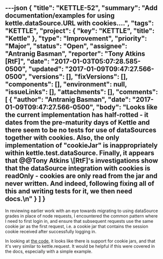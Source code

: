 ---json
{
  "title": "KETTLE-52",
  "summary": "Add documentation/examples for using kettle.dataSource.URL with cookies....",
  "tags": "KETTLE",
  "project": {
    "key": "KETTLE",
    "title": "Kettle"
  },
  "type": "Improvement",
  "priority": "Major",
  "status": "Open",
  "assignee": "Antranig Basman",
  "reporter": "Tony Atkins [RtF]",
  "date": "2017-01-03T05:07:28.585-0500",
  "updated": "2017-01-09T09:47:27.566-0500",
  "versions": [],
  "fixVersions": [],
  "components": [],
  "environment": null,
  "issueLinks": [],
  "attachments": [],
  "comments": [
    {
      "author": "Antranig Basman",
      "date": "2017-01-09T09:47:27.566-0500",
      "body": "Looks like the current implementation has half-rotted - it dates from the pre-maturity days of Kettle and there seem to be no tests for use of dataSources together with cookies. Also, the only implementation of \"cookieJar\" is inappropriately within kettle.test.dataSource. Finally, it appears that @@Tony Atkins \\[RtF]'s investigations show that the dataSource integration with cookies is readOnly - cookies are only read from the jar and never written. And indeed, following fixing all of this and writing tests for it, we then need docs.\n"
    }
  ]
}
---
In reviewing earlier work with an eye towards migrating to using dataSource grades in place of node requests, I encountered the common pattern where I need to first login in, and ensure that subsequent requests use the same cookie jar as the first request, i.e. a cookie jar that contains the session cookie received after successfully logging in.

In looking at [the code](https://github.com/fluid-project/kettle/blob/master/lib/dataSource-url.js#L37), it looks like there is support for cookie jars, and that it's very similar to kettle.request.  It would be helpful if this were covered in the docs, especially with a simple example.

        